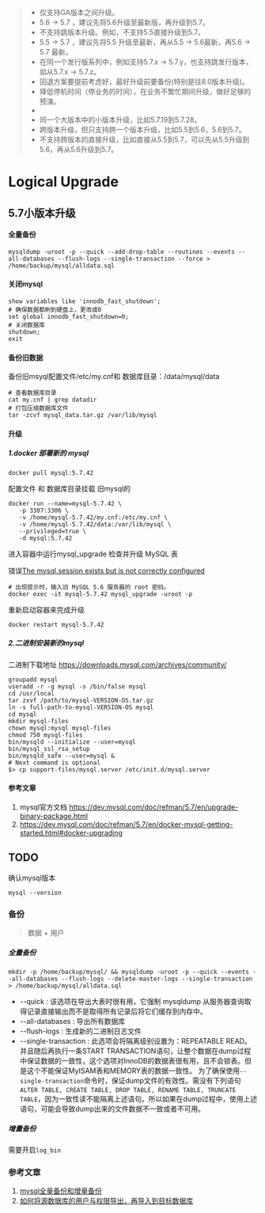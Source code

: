 > -  仅支持GA版本之间升级。
> -  5.6 → 5.7 ，建议先将5.6升级至最新版，再升级到5.7。
> -  不支持跳版本升级。例如，不支持5.5直接升级到5.7。
> -  5.5 → 5.7 ，建议先将5.5 升级至最新，再从5.5 → 5.6最新，再5.6 → 5.7 最新。
> -  在同一个发行版系列中，例如支持5.7.x → 5.7.y，也支持跳发行版本，如从5.7.x → 5.7.z。
> -  回退方案要提前考虑好，最好升级前要备份(特别是往8.0版本升级)。
> -  降低停机时间（停业务的时间），在业务不繁忙期间升级，做好足够的预演。
> -  
> -  同一个大版本中的小版本升级，比如5.7.19到5.7.28。
> -  跨版本升级，但只支持跨一个版本升级，比如5.5到5.6，5.6到5.7。
> -  不支持跨版本的直接升级，比如直接从5.5到5.7，可以先从5.5升级到5.6，再从5.6升级到5.7。

# Logical Upgrade

## 5.7小版本升级

#### 全量备份

```mysql
mysqldump -uroot -p --quick --add-drop-table --routines --events --all-databases --flush-logs --single-transaction --force > /home/backup/mysql/alldata.sql
```

#### 关闭mysql

```mysql
show variables like 'innodb_fast_shutdown';
# 确保数据都刷到硬盘上，更改成0
set global innodb_fast_shutdown=0;
# 关闭数据库
shutdown;
exit
```

#### 备份旧数据

备份旧msyql配置文件/etc/my.cnf和 数据库目录：/data/mysql/data

```shell
# 查看数据库目录
cat my.cnf | grep datadir
# 打包压缩数据库文件
tar -zcvf mysql_data.tar.gz /var/lib/mysql
```

#### 升级

##### 1.docker 部署新的 mysql

```shell
docker pull mysql:5.7.42
```

配置文件 和 数据库目录挂载 旧mysql的

```shell
docker run --name=mysql-5.7.42 \
   -p 3307:3306 \
   -v /home/mysql-5.7.42/my.cnf:/etc/my.cnf \
   -v /home/mysql-5.7.42/data:/var/lib/mysql \
   --privileged=true \
   -d mysql:5.7.42
```

进入容器中运行mysql_upgrade 检查并升级 MySQL 表

错误[The mysql.session exists but is not correctly configured](https://blog.csdn.net/lwei_998/article/details/80119023)

```shell
# 出现提示时，输入旧 MySQL 5.6 服务器的 root 密码。
docker exec -it mysql-5.7.42 mysql_upgrade -uroot -p
```

重新启动容器来完成升级

```
docker restart mysql-5.7.42
```

##### 2.二进制安装新的mysql

二进制下载地址 https://downloads.mysql.com/archives/community/

```
groupadd mysql
useradd -r -g mysql -s /bin/false mysql
cd /usr/local
tar zxvf /path/to/mysql-VERSION-OS.tar.gz
ln -s full-path-to-mysql-VERSION-OS mysql
cd mysql
mkdir mysql-files
chown mysql:mysql mysql-files
chmod 750 mysql-files
bin/mysqld --initialize --user=mysql
bin/mysql_ssl_rsa_setup
bin/mysqld_safe --user=mysql &
# Next command is optional
$> cp support-files/mysql.server /etc/init.d/mysql.server
```



#### 参考文章

1. mysql官方文档 https://dev.mysql.com/doc/refman/5.7/en/upgrade-binary-package.html
2. https://dev.mysql.com/doc/refman/5.7/en/docker-mysql-getting-started.html#docker-upgrading





## TODO

确认mysql版本

```shell
mysql --version
```

### 备份

> 数据 + 用户

##### 全量备份

```
mkdir -p /home/backup/mysql/ && mysqldump -uroot -p --quick --events --all-databases --flush-logs --delete-master-logs --single-transaction > /home/backup/mysql/alldata.sql
```

- --quick : 该选项在导出大表时很有用，它强制 mysqldump 从服务器查询取得记录直接输出而不是取得所有记录后将它们缓存到内存中。
- --all-databases : 导出所有数据库
- --flush-logs : 生成新的二进制日志文件
- --single-transaction : 此选项会将隔离级别设置为：REPEATABLE READ。并且随后再执行一条START TRANSACTION语句，让整个数据在dump过程中保证数据的一致性，这个选项对InnoDB的数据表很有用，且不会锁表。但是这个不能保证MyISAM表和MEMORY表的数据一致性。 为了确保使用`--single-transaction`命令时，保证dump文件的有效性。需没有下列语句`ALTER TABLE, CREATE TABLE, DROP TABLE, RENAME TABLE, TRUNCATE TABLE`，因为一致性读不能隔离上述语句。所以如果在dump过程中，使用上述语句，可能会导致dump出来的文件数据不一致或者不可用。

##### 增量备份

需要开启`log_bin`



### 参考文章

1. [mysql全量备份和增量备份](https://www.jianshu.com/p/d3f77f7da512)
2. [如何将源数据库的用户与权限导出，再导入到目标数据库](https://support.huaweicloud.com/drs_faq/drs_12_0001.html)